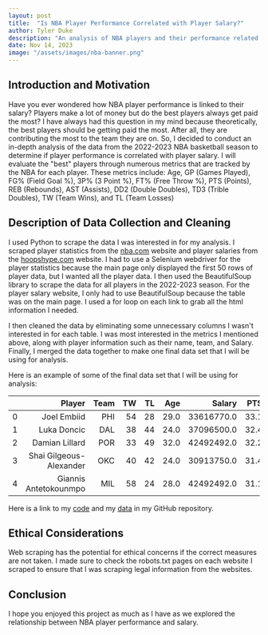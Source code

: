 ```yaml
---
layout: post
title:  "Is NBA Player Performance Correlated with Player Salary?"
author: Tyler Duke
description: "An analysis of NBA players and their performance related to their salary"
date: Nov 14, 2023
image: "/assets/images/nba-banner.png"
--- 
```


## Introduction and Motivation
Have you ever wondered how NBA player performance is linked to their salary? Players make a lot of money but do the best players always get paid the most? I have always had this question in my mind because theoretically, the best players should be getting paid the most. After all, they are contributing the most to the team they are on. So, I decided to conduct an in-depth analysis of the data from the 2022-2023 NBA basketball season to determine if player performance is correlated with player salary. I will evaluate the "best" players through numerous metrics that are tracked by the NBA for each player. These metrics include: Age, GP (Games Played), FG% (Field Goal %), 3P% (3 Point %), FT% (Free Throw %), PTS (Points), REB (Rebounds), AST (Assists), DD2 (Double Doubles), TD3 (Trible Doubles), TW (Team Wins), and TL (Team Losses)

## Description of Data Collection and Cleaning
I used Python to scrape the data I was interested in for my analysis. I scraped player statistics from the [nba.com](https://www.nba.com/stats/players/traditional?Season=2022-23) website and player salaries from the [hoopshype.com](https://hoopshype.com/salaries/players/2022-2023/) website. I had to use a Selenium webdriver for the player statistics because the main page only displayed the first 50 rows of player data, but I wanted all the player data. I then used the BeautifulSoup library to scrape the data for all players in the 2022-2023 season. For the player salary website, I only had to use BeautifulSoup because the table was on the main page. I used a for loop on each link to grab all the html information I needed.

I then cleaned the data by eliminating some unnecessary columns I wasn't interested in for each table. I was most interested in the metrics I mentioned above, along with player information such as their name,  team, and Salary. Finally, I merged the data together to make one final data set that I will be using for analysis.


Here is an example of some of the final data set that I will be using for analysis:

|    | 	Player	                |  Team	| TW | TL | Age  | Salary     | PTS  |	GP   |	FG%  |	3P%  |	FT%  |	REB  |	AST | STL | BLK |  DD2  | TD3 |
|---:|-------------------------:|------:|---:|---:|-----:|-----------:|-----:|------:|------:|------:|------:|------:|-----:|-----|-----|-------|-----|
|0   |	Joel Embiid	            |  PHI	| 54 | 28 | 29.0 | 33616770.0 | 33.1 |	66.0 |	54.8 |	33.0 |	85.7 |	10.2 |	4.2 | 1.0 | 1.7	|  39.0 | 1.0 |
|1   |	Luka Doncic	            |  DAL	| 38 | 44 | 24.0 | 37096500.0 | 32.4 |	66.0 |	49.6 |	34.2 |	74.2 |	8.6  |	8.0 | 1.4 | 0.5	|  36.0 | 10.0|
|2   |	Damian Lillard	        |  POR	| 33 | 49 | 32.0 | 42492492.0 | 32.2 |	58.0 |	46.3 |	37.1 |	91.4 |	4.8  |	7.3 | 0.9 | 0.3	|  16.0 | 2.0 |
|3   |	Shai Gilgeous-Alexander |  OKC	| 40 | 42 | 24.0 | 30913750.0 | 31.4 |	68.0 |	51.0 |	34.5 |	90.5 |	4.8  |	5.5 | 1.6 | 1.0	|  3.0  | 0.0 |
|4   |	Giannis Antetokounmpo   |  MIL	| 58 | 24 | 28.0 | 42492492.0 | 31.1 |	63.0 |	55.3 |	27.5 |	64.5 |	11.8 |	5.7 | 0.8 | 0.8	|  46.0 | 6.0 |


Here is a link to my [code](https://github.com/tylerduke11/Semester-Project-386/blob/main/basketball.py) and my [data](https://github.com/tylerduke11/Semester-Project-386/blob/main/nba_data.csv) in my GitHub repository.

## Ethical Considerations
Web scraping has the potential for ethical concerns if the correct measures are not taken. I made sure to check the robots.txt pages on each website I scraped to ensure that I was scraping legal information from the websites. 


## Conclusion
I hope you enjoyed this project as much as I have as we explored the relationship between NBA player performance and salary.
